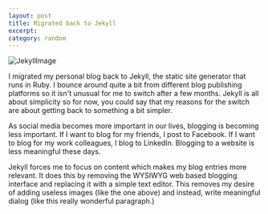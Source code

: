 ```yaml
---
layout: post
title: Migrated back to Jekyll
excerpt:
category: random
---
```

![JekyllImage][]

I migrated my personal blog back to Jekyll, the static site generator that runs in Ruby.  I bounce around quite a bit from different blog publishing platforms so it isn't unusual for me to switch after a few months.  Jekyll is all about simplicity so for now, you could say that my reasons for the switch are about getting back to something a bit simpler.  

As social media becomes more important in our lives, blogging is becoming less important.  If I want to blog for my friends, I post to Facebook.  If I want to blog for my work colleagues, I blog to LinkedIn.  Blogging to a website is less meaningful these days.

Jekyll forces me to focus on content which makes my blog entries more relevant.  It does this by removing the WYSIWYG web based blogging interface and replacing it with a simple text editor.  This removes my desire of adding useless images (like the one above) and instead, write meaningful dialog (like this really wonderful paragraph.)

[JekyllImage]:http://therealtimscott.com/images/Posts/Split%20Testing%20Like%20Dr%20Jekyll%20And%20Mr%20Hyde.jpg